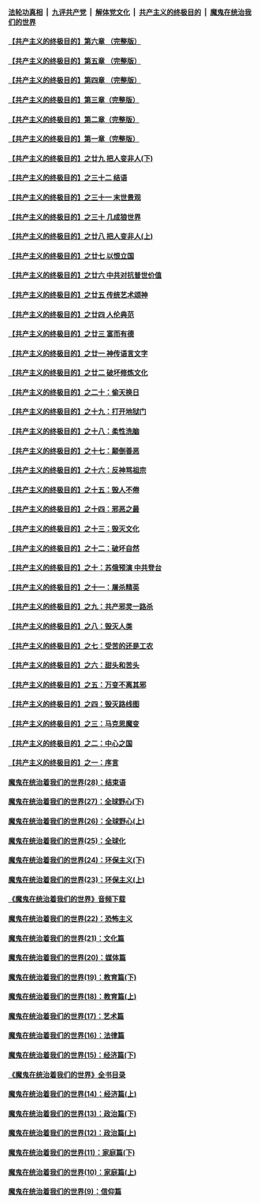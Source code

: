 ####  [法轮功真相](../../../../basic/blob/master/README.md?t=09041226) &nbsp;|&nbsp; [九评共产党](../../../../9ping.md/blob/master/README.md?t=09041226) &nbsp;|&nbsp; [解体党文化](../../../../jtdwh.md/blob/master/README.md?t=09041226)  &nbsp;|&nbsp; [共产主义的终极目的](../../../../gczydzjmd.md/blob/master/README.md?t=09041226) &nbsp;|&nbsp; [魔鬼在统治我们的世界](../../../../mgztzwmdsj.md/blob/master/README.md?t=09041226) 

#### [【共产主义的终极目的】第六章 （完整版）](../pages/nsc422/n11428913.md?t=09041226) 

#### [【共产主义的终极目的】第五章 （完整版）](../pages/nsc422/n11428912.md?t=09041226) 

#### [【共产主义的终极目的】第四章 （完整版）](../pages/nsc422/n11428907.md?t=09041226) 

#### [【共产主义的终极目的】第三章（完整版）](../pages/nsc422/n11428848.md?t=09041226) 

#### [【共产主义的终极目的】第二章（完整版）](../pages/nsc422/n11428831.md?t=09041226) 

#### [【共产主义的终极目的】第一章（完整版）](../pages/nsc422/n11417651.md?t=09041226) 

#### [【共产主义的终极目的】之廿九 把人变非人(下)](../pages/nsc422/n11344140.md?t=09041226) 

#### [【共产主义的终极目的】之三十二 结语](../pages/nsc422/n11360535.md?t=09041226) 

#### [【共产主义的终极目的】之三十一 末世景观](../pages/nsc422/n11351129.md?t=09041226) 

#### [【共产主义的终极目的】之三十 几成狼世界](../pages/nsc422/n11348280.md?t=09041226) 

#### [【共产主义的终极目的】之廿八 把人变非人(上)](../pages/nsc422/n11340492.md?t=09041226) 

#### [【共产主义的终极目的】之廿七 以恨立国](../pages/nsc422/n11336944.md?t=09041226) 

#### [【共产主义的终极目的】之廿六 中共对抗普世价值](../pages/nsc422/n11324785.md?t=09041226) 

#### [【共产主义的终极目的】之廿五 传统艺术颂神](../pages/nsc422/n11296396.md?t=09041226) 

#### [【共产主义的终极目的】之廿四 人伦典范](../pages/nsc422/n11296397.md?t=09041226) 

#### [【共产主义的终极目的】之廿三 富而有德](../pages/nsc422/n11283598.md?t=09041226) 

#### [【共产主义的终极目的】之廿一 神传语言文字](../pages/nsc422/n11263265.md?t=09041226) 

#### [【共产主义的终极目的】之廿二 破坏修炼文化](../pages/nsc422/n11245728.md?t=09041226) 

#### [【共产主义的终极目的】之二十：偷天换日](../pages/nsc422/n11238846.md?t=09041226) 

#### [【共产主义的终极目的】之十九：打开地狱门](../pages/nsc422/n11206376.md?t=09041226) 

#### [【共产主义的终极目的】之十八：柔性洗脑](../pages/nsc422/n11199994.md?t=09041226) 

#### [【共产主义的终极目的】之十七：颠倒善恶](../pages/nsc422/n11179782.md?t=09041226) 

#### [【共产主义的终极目的】之十六：反神骂祖宗](../pages/nsc422/n11166798.md?t=09041226) 

#### [【共产主义的终极目的】之十五：毁人不倦](../pages/nsc422/n11166792.md?t=09041226) 

#### [【共产主义的终极目的】之十四：邪恶之最](../pages/nsc422/n11150249.md?t=09041226) 

#### [【共产主义的终极目的】之十三：毁灭文化](../pages/nsc422/n11135227.md?t=09041226) 

#### [【共产主义的终极目的】之十二：破坏自然](../pages/nsc422/n11135214.md?t=09041226) 

#### [【共产主义的终极目的】之十：苏俄预演 中共登台](../pages/nsc422/n11118424.md?t=09041226) 

#### [【共产主义的终极目的】之十一：屠杀精英](../pages/nsc422/n11118442.md?t=09041226) 

#### [【共产主义的终极目的】之九：共产邪灵一路杀](../pages/nsc422/n11114139.md?t=09041226) 

#### [【共产主义的终极目的】之八：毁灭人类](../pages/nsc422/n11108503.md?t=09041226) 

#### [【共产主义的终极目的】之七：受苦的还是工农](../pages/nsc422/n11101809.md?t=09041226) 

#### [【共产主义的终极目的】之六：甜头和苦头](../pages/nsc422/n11096971.md?t=09041226) 

#### [【共产主义的终极目的】之五：万变不离其邪](../pages/nsc422/n11091285.md?t=09041226) 

#### [【共产主义的终极目的】之四：毁灭路线图](../pages/nsc422/n11086284.md?t=09041226) 

#### [【共产主义的终极目的】之三：马克思魔变](../pages/nsc422/n11061941.md?t=09041226) 

#### [【共产主义的终极目的】之二：中心之国](../pages/nsc422/n11047728.md?t=09041226) 

#### [【共产主义的终极目的】之一：序言](../pages/nsc422/n11086077.md?t=09041226) 

#### [魔鬼在统治着我们的世界(28)：结束语](../pages/nsc422/n10936246.md?t=09041226) 

#### [魔鬼在统治着我们的世界(27)：全球野心(下)](../pages/nsc422/n10928319.md?t=09041226) 

#### [魔鬼在统治着我们的世界(26)：全球野心(上)](../pages/nsc422/n10900318.md?t=09041226) 

#### [魔鬼在统治着我们的世界(25)：全球化](../pages/nsc422/n10788205.md?t=09041226) 

#### [魔鬼在统治着我们的世界(24)：环保主义(下)](../pages/nsc422/n10695307.md?t=09041226) 

#### [魔鬼在统治着我们的世界(23)：环保主义(上)](../pages/nsc422/n10688613.md?t=09041226) 

#### [《魔鬼在统治着我们的世界》音频下载](../pages/nsc422/n10635553.md?t=09041226) 

#### [魔鬼在统治着我们的世界(22)：恐怖主义](../pages/nsc422/n10614727.md?t=09041226) 

#### [魔鬼在统治着我们的世界(21)：文化篇](../pages/nsc422/n10597706.md?t=09041226) 

#### [魔鬼在统治着我们的世界(20)：媒体篇](../pages/nsc422/n10586579.md?t=09041226) 

#### [魔鬼在统治着我们的世界(19)：教育篇(下)](../pages/nsc422/n10564808.md?t=09041226) 

#### [魔鬼在统治着我们的世界(18)：教育篇(上)](../pages/nsc422/n10526970.md?t=09041226) 

#### [魔鬼在统治着我们的世界(17)：艺术篇](../pages/nsc422/n10499093.md?t=09041226) 

#### [魔鬼在统治着我们的世界(16)：法律篇](../pages/nsc422/n10485969.md?t=09041226) 

#### [魔鬼在统治着我们的世界(15)：经济篇(下)](../pages/nsc422/n10469975.md?t=09041226) 

#### [《魔鬼在统治着我们的世界》全书目录](../pages/nsc422/n10464261.md?t=09041226) 

#### [魔鬼在统治着我们的世界(14)：经济篇(上)](../pages/nsc422/n10457370.md?t=09041226) 

#### [魔鬼在统治着我们的世界(13)：政治篇(下)](../pages/nsc422/n10448270.md?t=09041226) 

#### [魔鬼在统治着我们的世界(12)：政治篇(上)](../pages/nsc422/n10444576.md?t=09041226) 

#### [魔鬼在统治着我们的世界(11)：家庭篇(下)](../pages/nsc422/n10440961.md?t=09041226) 

#### [魔鬼在统治着我们的世界(10)：家庭篇(上)](../pages/nsc422/n10435448.md?t=09041226) 

#### [魔鬼在统治着我们的世界(9)：信仰篇](../pages/nsc422/n10432159.md?t=09041226) 

